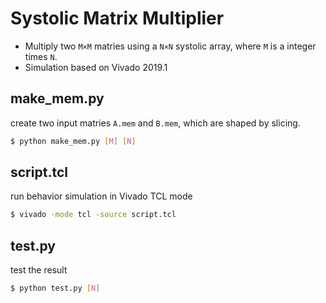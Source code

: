 # Systolic Matrix Multiplier
* Multiply two `M×M` matries using a `N×N` systolic array, where `M` is a integer times `N`.
* Simulation based on Vivado 2019.1

## make_mem.py
create two input matries `A.mem` and `B.mem`, which are shaped by slicing.
``` bash
$ python make_mem.py [M] [N]
```
## script.tcl
run behavior simulation in Vivado TCL mode
```bash
$ vivado -mode tcl -source script.tcl
```
## test.py
test the result
```bash
$ python test.py [N]
```
